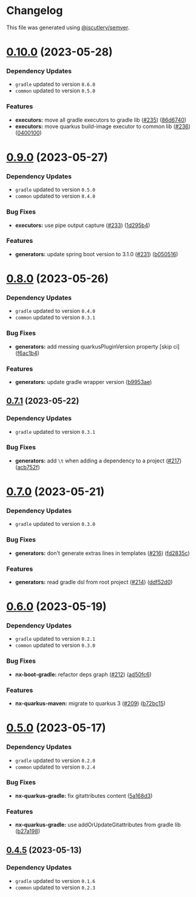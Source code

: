 # Changelog

This file was generated using [@jscutlery/semver](https://github.com/jscutlery/semver).

# [0.10.0](https://github.com/khalilou88/jnxplus/compare/nx-quarkus-gradle-0.9.0...nx-quarkus-gradle-0.10.0) (2023-05-28)

### Dependency Updates

* `gradle` updated to version `0.6.0`
* `common` updated to version `0.5.0`

### Features

* **executors:** move all gradle executors to gradle lib ([#235](https://github.com/khalilou88/jnxplus/issues/235)) ([86d6740](https://github.com/khalilou88/jnxplus/commit/86d67402517fd92cf505226c31c6af6fa0929b9d))
* **executors:** move quarkus build-image executor to common lib ([#236](https://github.com/khalilou88/jnxplus/issues/236)) ([0400100](https://github.com/khalilou88/jnxplus/commit/04001009afb1f2d4e3f195a877a9d1123304f90e))



# [0.9.0](https://github.com/khalilou88/jnxplus/compare/nx-quarkus-gradle-0.8.0...nx-quarkus-gradle-0.9.0) (2023-05-27)

### Dependency Updates

* `gradle` updated to version `0.5.0`
* `common` updated to version `0.4.0`

### Bug Fixes

* **executors:** use pipe output capture ([#233](https://github.com/khalilou88/jnxplus/issues/233)) ([1d295b4](https://github.com/khalilou88/jnxplus/commit/1d295b4548a2b2cbdeb4c7fbb5ceb4fb73a830d8))


### Features

* **generators:** update spring boot version to 3.1.0 ([#231](https://github.com/khalilou88/jnxplus/issues/231)) ([b050516](https://github.com/khalilou88/jnxplus/commit/b0505163fde06fbcf355a97a75e675c0c5fe8bc3))



# [0.8.0](https://github.com/khalilou88/jnxplus/compare/nx-quarkus-gradle-0.7.1...nx-quarkus-gradle-0.8.0) (2023-05-26)

### Dependency Updates

* `gradle` updated to version `0.4.0`
* `common` updated to version `0.3.1`

### Bug Fixes

* **generators:** add messing quarkusPluginVersion property [skip ci] ([f6ac1b4](https://github.com/khalilou88/jnxplus/commit/f6ac1b44ada971d36c15d357810fd8ee4ce5ee0e))


### Features

* **generators:** update gradle wrapper version ([b9953ae](https://github.com/khalilou88/jnxplus/commit/b9953ae7607d8b9ca01542627711b79b131d629d))



## [0.7.1](https://github.com/khalilou88/jnxplus/compare/nx-quarkus-gradle-0.7.0...nx-quarkus-gradle-0.7.1) (2023-05-22)

### Dependency Updates

* `gradle` updated to version `0.3.1`

### Bug Fixes

* **generators:** add `\t` when adding a dependency to a project ([#217](https://github.com/khalilou88/jnxplus/issues/217)) ([acb752f](https://github.com/khalilou88/jnxplus/commit/acb752f01a735cae98432e22934d457721378a4f))



# [0.7.0](https://github.com/khalilou88/jnxplus/compare/nx-quarkus-gradle-0.6.0...nx-quarkus-gradle-0.7.0) (2023-05-21)

### Dependency Updates

* `gradle` updated to version `0.3.0`

### Bug Fixes

* **generators:** don't generate extras lines in templates ([#216](https://github.com/khalilou88/jnxplus/issues/216)) ([fd2835c](https://github.com/khalilou88/jnxplus/commit/fd2835ce58f0b67c0d02ec0586744735e94330b1))


### Features

* **generators:** read gradle dsl from root project ([#214](https://github.com/khalilou88/jnxplus/issues/214)) ([ddf52d0](https://github.com/khalilou88/jnxplus/commit/ddf52d0e0886081c2c4b3176488e1779457defeb))



# [0.6.0](https://github.com/khalilou88/jnxplus/compare/nx-quarkus-gradle-0.5.0...nx-quarkus-gradle-0.6.0) (2023-05-19)

### Dependency Updates

* `gradle` updated to version `0.2.1`
* `common` updated to version `0.3.0`

### Bug Fixes

* **nx-boot-gradle:** refactor deps graph ([#212](https://github.com/khalilou88/jnxplus/issues/212)) ([ad50fc6](https://github.com/khalilou88/jnxplus/commit/ad50fc6302e981080040a9343def126015b1e216))


### Features

* **nx-quarkus-maven:** migrate to quarkus 3 ([#209](https://github.com/khalilou88/jnxplus/issues/209)) ([b72bc15](https://github.com/khalilou88/jnxplus/commit/b72bc15c7426c33095cf2da14e7178d7b042557c))



# [0.5.0](https://github.com/khalilou88/jnxplus/compare/nx-quarkus-gradle-0.4.5...nx-quarkus-gradle-0.5.0) (2023-05-17)

### Dependency Updates

* `gradle` updated to version `0.2.0`
* `common` updated to version `0.2.4`

### Bug Fixes

* **nx-quarkus-gradle:** fix gitattributes content ([5a168d3](https://github.com/khalilou88/jnxplus/commit/5a168d3c5dbf011e28cfdaaaf1dd5fe75fe62fda))


### Features

* **nx-quarkus-gradle:** use addOrUpdateGitattributes from gradle lib ([b27a198](https://github.com/khalilou88/jnxplus/commit/b27a1981ae5c41a4862048c37d0a1250260d9680))



## [0.4.5](https://github.com/khalilou88/jnxplus/compare/nx-quarkus-gradle-0.4.4...nx-quarkus-gradle-0.4.5) (2023-05-13)

### Dependency Updates

- `gradle` updated to version `0.1.6`
- `common` updated to version `0.2.3`
